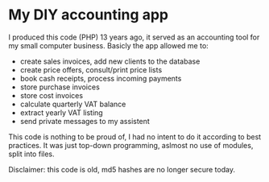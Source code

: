 # My DIY accounting app

I produced this code (PHP) 13 years ago, it served as an accounting tool for my small computer business. 
Basicly the app allowed me to:
- create sales invoices, add new clients to the database
- create price offers, consult/print price lists
- book cash receipts, process incoming payments
- store purchase invoices
- store cost invoices
- calculate quarterly VAT balance
- extract yearly VAT listing
- send private messages to my assistent

This code is nothing to be proud of, I had no intent to do it according to best practices. It was just top-down programming, aslmost no use of modules, split into files.

Disclaimer: this code is old, md5 hashes are no longer secure today.
